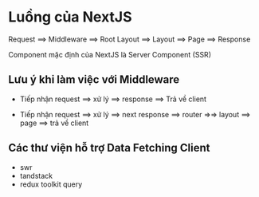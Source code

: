 # Luồng của NextJS

Request ==> Middleware ==> Root Layout ==> Layout ==> Page ==> Response

Component mặc định của NextJS là Server Component (SSR)

## Lưu ý khi làm việc với Middleware

- Tiếp nhận request ==> xử lý ==> response ==> Trả về client

- Tiếp nhận request ==> xử lý ==> next response ==> router =>=> layout ==> page ==> trả về client

## Các thư viện hỗ trợ Data Fetching Client

- swr
- tandstack
- redux toolkit query
